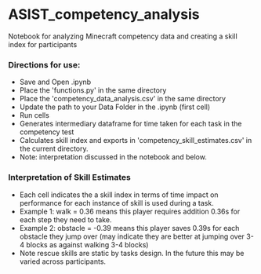 # ASIST_competency_analysis
Notebook for analyzing Minecraft competency data and creating a skill index for participants

### Directions for use:
- Save and Open .ipynb  
- Place the 'functions.py' in the same directory
- Place the 'competency_data_analysis.csv' in the same directory
- Update the path to your Data Folder in the .ipynb (first cell)
- Run cells
- Generates intermediary dataframe for time taken for each task in the competency test
- Calculates skill index and exports in 'competency_skill_estimates.csv' in the current directory.
- Note: interpretation discussed in the notebook and below.

### Interpretation of Skill Estimates
- Each cell indicates the a skill index in terms of time impact on performance for each instance of skill is used during a task.
- Example 1: walk = 0.36 means this player requires addition 0.36s for each step they need to take.
- Example 2: obstacle = -0.39 means this player saves 0.39s for each obstacle they jump over (may indicate they are better at jumping over 3-4 blocks as against walking 3-4 blocks)
- Note rescue skills are static by tasks design. In the future this may be varied across participants.
